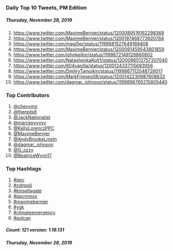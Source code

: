 ### Daily Top 10 Tweets, PM Edition
##### Thursday, November 28, 2019
 1) https://www.twitter.com/MaximeBernier/status/1200089519162298369
 2) https://www.twitter.com/MaximeBernier/status/1200197468773920768
 3) https://www.twitter.com/magi5er/status/1199881527649169408
 4) https://www.twitter.com/MaximeBernier/status/1200091459543801859
 5) https://www.twitter.com/johnkeillor/status/1199872149126860802
 6) https://www.twitter.com/NatashenkaKolt1/status/1200096512757207040
 7) https://www.twitter.com/604vanilla/status/1200124337115693056
 8) https://www.twitter.com/DmitryTamoikin/status/1199867112048726017
 9) https://www.twitter.com/MarkFriesen08/status/1200142230687608832
10) https://www.twitter.com/dagmar_johnson/status/1199896765215805440

### Top Contributors
  1) [@chevymo](https://www.twitter.com/chevymo)
  2) [@thereds8](https://www.twitter.com/thereds8)
  3) [@JackNationalist](https://www.twitter.com/JackNationalist)
  4) [@marckovvvvv](https://www.twitter.com/marckovvvvv)
  5) [@KellyLorenczPPC](https://www.twitter.com/KellyLorenczPPC)
  6) [@MaximeBernier](https://www.twitter.com/MaximeBernier)
  7) [@AndyBrookeLmstn](https://www.twitter.com/AndyBrookeLmstn)
  8) [@dagmar_johnson](https://www.twitter.com/dagmar_johnson)
  9) [@G_ozzy](https://www.twitter.com/G_ozzy)
 10) [@BeatriceWynn17](https://www.twitter.com/BeatriceWynn17)



### Top Hashtags

  1) [#ppc](https://www.twitter.com/hashtag/ppc)
  2) [#cdnpoli](https://www.twitter.com/hashtag/cdnpoli)
  3) [#kinsellagate](https://www.twitter.com/hashtag/kinsellagate)
  4) [#ppcmmxx](https://www.twitter.com/hashtag/ppcmmxx)
  5) [#maximebernier](https://www.twitter.com/hashtag/maximebernier)
  6) [#ygk](https://www.twitter.com/hashtag/ygk)
  7) [#climateemergency](https://www.twitter.com/hashtag/climateemergency)
  8) [#polcan](https://www.twitter.com/hashtag/polcan)

##### Count: 121	version: 1.19.131
##### Thursday, November 28, 2019

